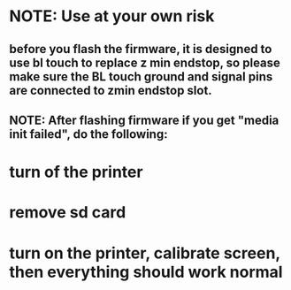 # NOTE: Use at your own risk
## before you flash the firmware, it is designed to use bl touch to replace z min endstop, so please make sure the BL touch ground and signal pins are connected to zmin endstop slot.

## NOTE: After flashing firmware if you get "media init failed", do the following:
  # turn of the printer
  # remove sd card
  # turn on the printer, calibrate screen, then everything should work normal
